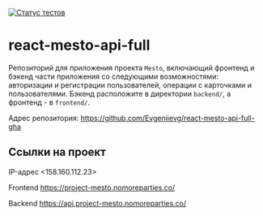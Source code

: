 [![Статус тестов](../../actions/workflows/tests.yml/badge.svg)](../../actions/workflows/tests.yml)

# react-mesto-api-full
Репозиторий для приложения проекта `Mesto`, включающий фронтенд и бэкенд части приложения со следующими возможностями: авторизации и регистрации пользователей, операции с карточками и пользователями. Бэкенд расположите в директории `backend/`, а фронтенд - в `frontend/`.

Адрес репозитория: https://github.com/Evgeniievg/react-mesto-api-full-gha

## Ссылки на проект

IP-адрес <158.160.112.23>

Frontend https://project-mesto.nomoreparties.co/

Backend https://api.project-mesto.nomoreparties.co/
